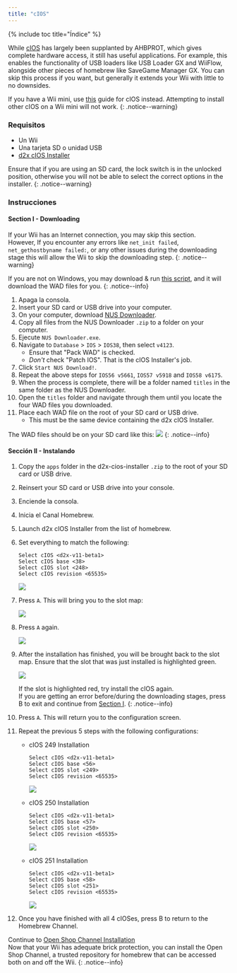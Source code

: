 ```yaml
---
title: "cIOS"
---
```


{% include toc title="Índice" %}

While [cIOS](https://wiibrew.org/wiki/Custom_IOS) has largely been supplanted by AHBPROT, which gives complete hardware access, it still has useful applications. For example, this enables the functionality of USB loaders like USB Loader GX and WiiFlow, alongside other pieces of homebrew like SaveGame Manager GX. You can skip this process if you want, but generally it extends your Wii with little to no downsides.

If you have a Wii mini, use [this](cios-mini) guide for cIOS instead. Attempting to install other cIOS on a Wii mini will not work.
{: .notice--warning}

### Requisitos

* Un Wii
* Una tarjeta SD o unidad USB
* [d2x cIOS Installer](/assets/files/d2x-cios-installer.zip)

Ensure that if you are using an SD card, the lock switch is in the unlocked position, otherwise you will not be able to select the correct options in the installer.
{: .notice--warning}

### Instrucciones

#### Section I - Downloading

If your Wii has an Internet connection, you may skip this section.<br> However, If you encounter any errors like `net_init failed`, `net_gethostbyname failed:`, or any other issues during the downloading stage this will allow the Wii to skip the downloading step.
{: .notice--warning}

If you are not on Windows, you may download & run [this script](/assets/files/d2x_offline_ios.sh), and it will download the WAD files for you.
{: .notice--info}

1. Apaga la consola.
1. Insert your SD card or USB drive into your computer.
1. On your computer, download [NUS Downloader](https://github.com/WiiDatabase/nusdownloader/releases/latest/download/NUSD-Mod-NUS-Fix.zip).
1. Copy all files from the NUS Downloader `.zip` to a folder on your computer.
1. Ejecute `NUS Downloader.exe`.
1. Navigate to `Database` > `IOS` > `IOS38`, then select `v4123`.
    + Ensure that "Pack WAD" is checked.
    + *Don't* check "Patch IOS". That is the cIOS Installer's job.
1. Click `Start NUS Download!`.
1. Repeat the above steps for `IOS56 v5661`, `IOS57 v5918` and `IOS58 v6175`.
1. When the process is complete, there will be a folder named `titles` in the same folder as the NUS Downloader.
1. Open the `titles` folder and navigate through them until you locate the four WAD files you downloaded.
1. Place each WAD file on the root of your SD card or USB drive.
    + This must be the same device containing the d2x cIOS Installer.

The WAD files should be on your SD card like this: ![](/images/cios/d2x_offline_ios.png)
{: .notice--info}

#### Sección II - Instalando


1. Copy the `apps` folder in the d2x-cios-installer `.zip` to the root of your SD card or USB drive.
1. Reinsert your SD card or USB drive into your console.
1. Enciende la consola.
1. Inicia el Canal Homebrew.
1. Launch d2x cIOS Installer from the list of homebrew.
1. Set everything to match the following:

    ```
    Select cIOS <d2x-v11-beta1>
    Select cIOS base <38>
    Select cIOS slot <248>
    Select cIOS revision <65535>
    ```

    ![](/images/cios/d2x_v11_248.png)

1. Press `A`. This will bring you to the slot map:

    ![](/images/cios/d2x_summary.png)

1. Press `A` again.

    ![](/images/cios/d2x_installation.png)

1. After the installation has finished, you will be brought back to the slot map. Ensure that the slot that was just installed is highlighted green.

    ![](/images/cios/d2x_log.png)

    If the slot is highlighted red, try install the cIOS again. <br> If you are getting an error before/during the downloading stages, press B to exit and continue from [Section I](#section-i---downloading).
    {: .notice--info}

1. Press `A`. This will return you to the configuration screen.
1. Repeat the previous 5 steps with the following configurations:

    + cIOS 249 Installation

        ```
        Select cIOS <d2x-v11-beta1>
        Select cIOS base <56>
        Select cIOS slot <249>
        Select cIOS revision <65535>
        ```

        ![](/images/cios/d2x_v11_249.png)

    + cIOS 250 Installation

        ```
        Select cIOS <d2x-v11-beta1>
        Select cIOS base <57>
        Select cIOS slot <250>
        Select cIOS revision <65535>
        ```

        ![](/images/cios/d2x_v11_250.png)

    + cIOS 251 Installation

        ```
        Select cIOS <d2x-v11-beta1>
        Select cIOS base <58>
        Select cIOS slot <251>
        Select cIOS revision <65535>
        ```

        ![](/images/cios/d2x_v11_251.png)

1. Once you have finished with all 4 cIOSes, press B to return to the Homebrew Channel.

Continue to [Open Shop Channel Installation](osc) <br> Now that your Wii has adequate brick protection, you can install the Open Shop Channel, a trusted repository for homebrew that can be accessed both on and off the Wii.
{: .notice--info}

